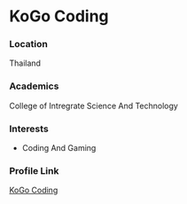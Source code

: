 # KoGo Coding

### Location

Thailand

### Academics

College of Intregrate Science And Technology

### Interests

- Coding And Gaming

### Profile Link

[KoGo Coding](https://github.com/KoGoCoding)
